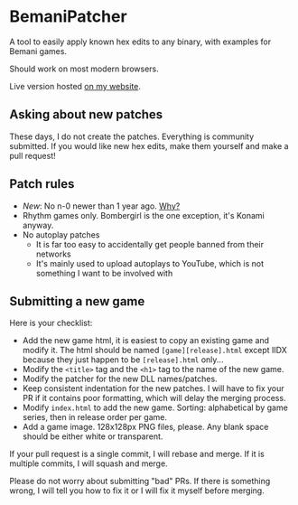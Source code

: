 # BemaniPatcher
A tool to easily apply known hex edits to any binary, with examples for Bemani games.

Should work on most modern browsers.

Live version hosted [on my website](https://mon.im/bemanipatcher/).

## Asking about new patches
These days, I do not create the patches. Everything is community submitted.
If you would like new hex edits, make them yourself and make a pull request!

## Patch rules
- *New*: No n-0 newer than 1 year ago. [Why?](docs/why_no_n_minus_zero.md)
- Rhythm games only. Bombergirl is the one exception, it's Konami anyway.
- No autoplay patches
  - It is far too easy to accidentally get people banned from their networks
  - It's mainly used to upload autoplays to YouTube, which is not something I want to be involved with

## Submitting a new game
Here is your checklist:
- Add the new game html, it is easiest to copy an existing game and modify it.
  The html should be named `[game][release].html` except IIDX because they just
  happen to be `[release].html` only...
- Modify the `<title>` tag and the `<h1>` tag to the name of the new game.
- Modify the patcher for the new DLL names/patches.
- Keep consistent indentation for the new patches. I will have to fix your PR if
  it contains poor formatting, which will delay the merging process.
- Modify `index.html` to add the new game. Sorting: alphabetical by game series,
  then in release order per game.
- Add a game image. 128x128px PNG files, please. Any blank space should be
  either white or transparent.

If your pull request is a single commit, I will rebase and merge. If it is
multiple commits, I will squash and merge.

Please do not worry about submitting "bad" PRs. If there is something wrong, I
will tell you how to fix it or I will fix it myself before merging.

